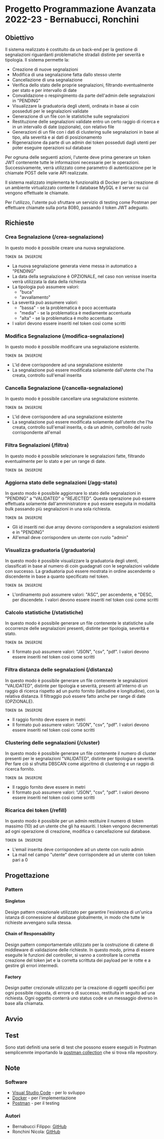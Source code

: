 # Progetto Programmazione Avanzata 2022-23 - Bernabucci, Ronchini
## Obiettivo
Il sistema realizzato è costituito da un back-end per la gestione di segnalazioni riguardanti problematiche stradali distinte per severità e tipologia.
Il sistema permette la:
* Creazione di nuove segnalazioni
* Modifica di una segnalazione fatta dallo stesso utente
* Cancellazione di una segnalazione 
* Verifica dello stato delle proprie segnalazioni, filtrando eventualmente per stato e per intervallo di date
* Convalidazione o respingimento da parte dell'admin delle segnalazioni in "PENDING"
* Visualizzare la graduatoria degli utenti, ordinata in base ai coin posseduti per le segnalazioni validate
* Generazione di un file con le statistiche sulle segnalazioni
* Restituzione delle segnalazioni validate entro un certo raggio di ricerca e in un intervallo di date (opzionale), con relativo file 
* Generazioni di un file con i dati di clustering sulle segnalazioni in base al tipo, alla severità e ai dati di posizionamento
* Rigenerazione da parte di un admin dei token posseduti dagli utenti per poter eseguire operazioni sul database

Per ognuna delle seguenti azioni, l'utente deve prima generare un token JWT contenente tutte le informazioni necessarie per le operazioni. Successivamente, verrà utilizzato come parametro di autenticazione per le chiamate POST delle varie API realizzate.

Il sistema realizzato implementa le funzionalità di Docker per la creazione di un ambiente virtualizzato contente il database MySQL e il server su cui vengono effettuate le chiamate.

Per l'utilizzo, l'utente può sfruttare un servizio di testing come Postman per effettuare chiamate sulla porta 8080, passando il token JWT adeguato.

## Richieste
### Crea Segnalazione (/crea-segnalazione)
In questo modo è possibile creare una nuova segnalazione.

```
TOKEN DA INSERIRE
```

* La nuova segnalazione generata viene messa in automatico a "PENDING"
* La data della segnalazione è OPZIONALE, nel caso non venisse inserita verrà utilizzata la data della richiesta
* La tipologia può assumere valori:
   * "buca" 
   * "avvallamento"
* La severità può assumere valori:
   * "bassa" - se la problematica è poco accentuata
   * "media" - se la problematica è mediamente accentuata
   * "alta" - se la problematica è molto accentuata
* I valori devono essere inseriti nel token così come scritti

### Modifica Segnalazione (/modifica-segnalazione)
In questo modo è possibile modificare una segnalazione esistente.

```
TOKEN DA INSERIRE
```

* L'id deve corrispondere ad una segnalazione esistente
* La segnalazione può essere modificata solamente dall'utente che l'ha creata, controllo sull'email inserita

### Cancella Segnalazione (/cancella-segnalazione)
In questo modo è possibile cancellare una segnalazione esistente.

```
TOKEN DA INSERIRE
```

* L'id deve corrispondere ad una segnalazione esistente
* La segnalazione può essere modificata solamente dall'utente che l'ha creata, controllo sull'email inserita, o da un admin, controllo del ruolo corrispondente all'email

### Filtra Segnalazioni (/filtra)
In questo modo è possibile selezionare le segnalazioni fatte, filtrando eventualmente per lo stato e per un range di date.

```
TOKEN DA INSERIRE
```

### Aggiorna stato delle segnalazioni (/agg-stato)
In questo modo è possibile aggiornare lo stato delle segnalazioni in "PENDING" a "VALIDATED" o "REJECTED". Questa operazione può essere effettuata solamente dall'amministratore e può essere eseguita in modalità bulk passando più segnalazioni in una sola richiesta.

```
TOKEN DA INSERIRE
```

* Gli id inseriti nei due array devono corrispondere a segnalazioni esistenti e in "PENDING"
* All'email deve corrispondere un utente con ruolo "admin"

### Visualizza graduatoria (/graduatoria)
In questo modo è possibile visualizzare la graduatoria degli utenti, classificati in base al numero di coin guadagnati con le segnalazioni validate con successo. La graduatoria può essere mostrata in ordine ascendente o discendente in base a quanto specificato nel token.

```
TOKEN DA INSERIRE
```
* L'ordinamento può assumere valori: "ASC", per ascendente, e "DESC, per discendete. I valori devono essere inseriti nel token così come scritti

### Calcolo statistiche (/statistiche)
In questo modo è possibile generare un file contenente le statistiche sulle occorrenze delle segnalazioni presenti, distinte per tipologia, severità e stato.

```
TOKEN DA INSERIRE
```

* Il formato può assumere valori: "JSON", "csv", "pdf". I valori devono essere inseriti nel token così come scritti

### Filtra distanza delle segnalazioni (/distanza)
In questo modo è possibile generare un file contenente le segnalazioni "VALIDATED", distinte per tipologia e severità, presenti all'interno di un raggio di ricerca rispetto ad un punto fornito (latitudine e longitudine), con la relativa distanza. Il filtraggio può essere fatto anche per range di date (OPZIONALE).

```
TOKEN DA INSERIRE
```
* Il raggio fornito deve essere in metri
* Il formato può assumere valori: "JSON", "csv", "pdf". I valori devono essere inseriti nel token così come scritti

### Clustering delle segnalazioni (/cluster)
In questo modo è possibile generare un file contenente il numero di cluster presenti per le segnalazioni "VALIDATED", distinte per tipologia e severità. Per fare ciò si sfrutta DBSCAN come algoritmo di clustering e un raggio di ricerca fornito.

```
TOKEN DA INSERIRE
```
* Il raggio fornito deve essere in metri
* Il formato può assumere valori: "JSON", "csv", "pdf". I valori devono essere inseriti nel token così come scritti


### Ricarica dei token (/refill)
In questo modo è possibile per un admin restituire il numero di token massimo (10) ad un utente che gli ha esauriti. I token vengono decrementati ad ogni operazione di creazione, modifica o cancellazione sul database.

```
TOKEN DA INSERIRE
```
* L'email inserita deve corrispondere ad un utente con ruolo admin
* La mail nel campo "utente" deve corrispondere ad un utente con token pari a 0

## Progettazione


### Pattern
#### Singleton

Design pattern creazionale utilizzato per garantire l'esistenza di un'unica istanza di connessione al database globalmente, in modo che tutte le richieste avvengano sulla stessa.


#### Chain  of Responsability

Design pattern comportamentale utilizzato per la costruzione di catene di middleware di validazione delle richieste. In questo modo, prima di essere eseguite le funzioni del controller, si vanno a controllare la corretta creazione del token jwt e la corretta scrittuta dei payload per le rotte e a gestire gli errori intermedi. 


#### Factory

Design patter crezionale utilizzato per la creazione di oggetti specifici per ogni possibile risposta, di errore o di successo, restituita in seguito ad una richiesta. Ogni oggetto conterrà uno status code e un messaggio diverso in base alla chiamata. 

## Avvio 

## Test

Sono stati definiti una serie di test che possono essere eseguiti in Postman semplicemnte importando la [postman collection](https://github.com/nicolaronchini/Progetto-programmazione-avanzata-2022-23/blob/main/progettoPA.postman_collection.json) che si trova nlla repository.

## Note

### Software

* [Visual Studio Code](https://code.visualstudio.com/) - per lo sviluppo
* [Docker](https://www.docker.com/) - per l'implementazione
* [Postman](https://www.postman.com/) - per il testing

### Autori

* Bernabucci Filippo: [GitHub](https://github.com/FilippoBernabucci)
* Ronchini Nicola: [GitHub](https://github.com/nicolaronchini)